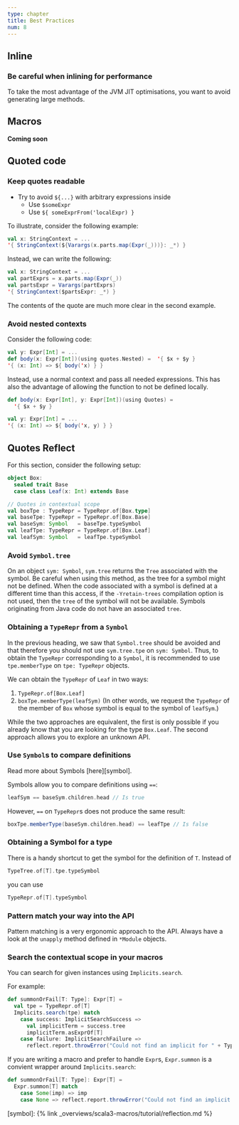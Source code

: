 ```yaml
---
type: chapter
title: Best Practices
num: 8
---
```

## Inline

### Be careful when inlining for performance
To take the most advantage of the JVM JIT optimisations, you want to avoid generating large methods.


## Macros
**Coming soon**


## Quoted code

### Keep quotes readable
* Try to avoid `${...}` with arbitrary expressions inside
  * Use `$someExpr`
  * Use `${ someExprFrom('localExpr) }`

To illustrate, consider the following example:
```scala
val x: StringContext = ...
'{ StringContext(${Varargs(x.parts.map(Expr(_)))}: _*) }
```
Instead, we can write the following:

```scala
val x: StringContext = ...
val partExprs = x.parts.map(Expr(_))
val partsExpr = Varargs(partExprs)
'{ StringContext($partsExpr: _*) }
```
The contents of the quote are much more clear in the second example.

### Avoid nested contexts

Consider the following code:

```scala
val y: Expr[Int] = ...
def body(x: Expr[Int])(using quotes.Nested) =  '{ $x + $y }
'{ (x: Int) => ${ body('x) } }
```

Instead, use a normal context and pass all needed expressions.
This has also the advantage of allowing the function to not be defined locally.
```scala
def body(x: Expr[Int], y: Expr[Int])(using Quotes) =
  '{ $x + $y }

val y: Expr[Int] = ...
'{ (x: Int) => ${ body('x, y) } }
```

## Quotes Reflect

For this section, consider the following setup:

```scala
object Box:
  sealed trait Base
  case class Leaf(x: Int) extends Base

// Quotes in contextual scope
val boxTpe : TypeRepr = TypeRepr.of[Box.type]
val baseTpe: TypeRepr = TypeRepr.of[Box.Base]
val baseSym: Symbol   = baseTpe.typeSymbol
val leafTpe: TypeRepr = TypeRepr.of[Box.Leaf]
val leafSym: Symbol   = leafTpe.typeSymbol
```

### Avoid `Symbol.tree`

On an object `sym: Symbol`, `sym.tree` returns the `Tree` associated with the symbol.
Be careful when using this method, as the tree for a symbol might not be defined.
When the code associated with a symbol is defined at a different time than this access, if the `-Yretain-trees` compilation option is not used, then the `tree` of the symbol will not be available.
Symbols originating from Java code do not have an associated `tree`.

### Obtaining a `TypeRepr` from a `Symbol`

In the previous heading, we saw that `Symbol.tree` should be avoided and that therefore you should not use `sym.tree.tpe` on `sym: Symbol`.
Thus, to obtain the `TypeRepr` corresponding to a `Symbol`, it is recommended to use `tpe.memberType` on `tpe: TypeRepr` objects.

We can obtain the `TypeRepr` of `Leaf` in two ways:
  1. `TypeRepr.of[Box.Leaf]`
  2. `boxTpe.memberType(leafSym)`
(In other words, we request the `TypeRepr` of the member of `Box` whose symbol is equal to the symbol of `leafSym`.)

While the two approaches are equivalent, the first is only possible if you already know that you are looking for the type `Box.Leaf`.
The second approach allows you to explore an unknown API.

### Use `Symbol`s to compare definitions

Read more about Symbols [here][symbol].

Symbols allow you to compare definitions using `==`:
```scala
leafSym == baseSym.children.head // Is true
```

However, `==` on `TypeRepr`s does not produce the same result:
```scala
boxTpe.memberType(baseSym.children.head) == leafTpe // Is false
```

### Obtaining a Symbol for a type

There is a handy shortcut to get the symbol for the definition of `T`.
Instead of

```scala
TypeTree.of[T].tpe.typeSymbol
```
you can use

```scala
TypeRepr.of[T].typeSymbol
```

### Pattern match your way into the API

Pattern matching is a very ergonomic approach to the API. Always have a look at
the `unapply` method defined in `*Module` objects.

### Search the contextual scope in your macros

You can search for given instances using `Implicits.search`.

For example:

```scala
def summonOrFail[T: Type]: Expr[T] =
  val tpe = TypeRepr.of[T]
  Implicits.search(tpe) match
    case success: ImplicitSearchSuccess =>
      val implicitTerm = success.tree
      implicitTerm.asExprOf[T]
    case failure: ImplicitSearchFailure =>
      reflect.report.throwError("Could not find an implicit for " + Type.show[T])
```

If you are writing a macro and prefer to handle `Expr`s, `Expr.summon` is a
convient wrapper around `Implicits.search`:

```scala
def summonOrFail[T: Type]: Expr[T] =
  Expr.summon[T] match
    case Some(imp) => imp
    case None => reflect.report.throwError("Could not find an implicit for " + Type.show[T])
```

[symbol]: {% link _overviews/scala3-macros/tutorial/reflection.md %}

